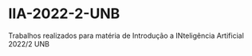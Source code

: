 # IIA-2022-2-UNB
Trabalhos realizados para matéria de Introdução a INteligência Artificial 2022/2 UNB
